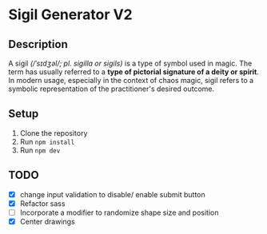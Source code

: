 # Sigil Generator V2

## Description

A sigil _(/ˈsɪdʒəl/; pl. sigilla or sigils)_ is a type of symbol used in magic. The term has usually referred to a **type of pictorial signature of a deity or spirit**. In modern usage, especially in the context of chaos magic, sigil refers to a symbolic representation of the practitioner's desired outcome.

## Setup

1. Clone the repository
2. Run `npm install`
3. Run `npm dev`

## TODO

- [x] change input validation to disable/ enable submit button
- [x] Refactor sass
- [ ] Incorporate a modifier to randomize shape size and position
- [x] Center drawings
